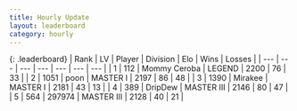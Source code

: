 ```yaml
---
title: Hourly Update
layout: leaderboard
category: hourly
---
```


{: .leaderboard}
| Rank | LV | Player | Division | Elo | Wins | Losses |
| --- | --- | --- | --- | --- | --- | --- |
| <span data-change="0">1</span> | 112 | <span title="ID: 748055">Mommy Ceroba</span> | LEGEND | <span data-change="0">2200</span> | <span data-change="0">76</span> | <span data-change="0">33</span> |
| <span data-change="1">2</span> | 1051 | <span title="ID: 540690">poon</span> | MASTER I | <span data-change="47">2197</span> | <span data-change="5">86</span> | <span data-change="0">48</span> |
| <span data-change="-1">3</span> | 1390 | <span title="ID: 416373">Mirakee</span> | MASTER I | <span data-change="12">2181</span> | <span data-change="4">43</span> | <span data-change="2">13</span> |
| <span data-change="0">4</span> | 389 | <span title="ID: 649454">DripDew</span> | MASTER III | <span data-change="0">2146</span> | <span data-change="0">80</span> | <span data-change="0">47</span> |
| <span data-change="0">5</span> | 564 | <span title="ID: 544038">297974</span> | MASTER III | <span data-change="0">2128</span> | <span data-change="0">40</span> | <span data-change="0">21</span> |
